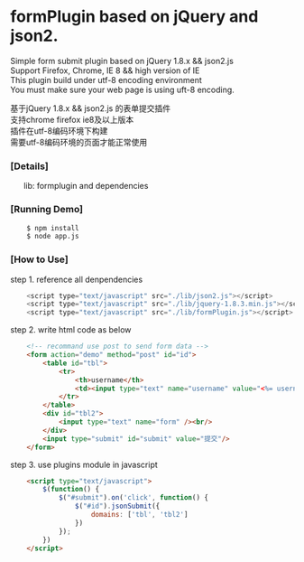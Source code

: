 formPlugin based on jQuery and json2.
====================================

Simple form submit plugin based on jQuery 1.8.x && json2.js<br/>
Support Firefox, Chrome, IE 8 && high version of IE<br/>
This plugin build under utf-8 encoding environment<br/>
You must make sure your web page is using uft-8 encoding.<br/>

基于jQuery 1.8.x && json2.js 的表单提交插件<br/>
支持chrome firefox ie8及以上版本<br/>
插件在utf-8编码环境下构建<br/>
需要utf-8编码环境的页面才能正常使用<br/>


### [Details]<br/>
&nbsp;&nbsp;&nbsp;&nbsp;&nbsp;&nbsp;lib: formplugin and dependencies<br/>
### [Running Demo]<br/>
```bash
	$ npm install
	$ node app.js
```
### [How to Use]<br/>
step 1. reference all denpendencies
```js
	<script type="text/javascript" src="./lib/json2.js"></script>
    <script type="text/javascript" src="./lib/jquery-1.8.3.min.js"></script>
    <script type="text/javascript" src="./lib/formPlugin.js"></script>
```
step 2. write html code as below
```html
    <!-- recommand use post to send form data -->
    <form action="demo" method="post" id="id">
        <table id="tbl">
            <tr>
                <th>username</th>
                <td><input type="text" name="username" value="<%= username%>" /></td>
            </tr>
        </table>
        <div id="tbl2">
            <input type="text" name="form" /><br/>
        </div>
        <input type="submit" id="submit" value="提交"/>
    </form>
```
step 3. use plugins module in javascript
```html
    <script type="text/javascript">
        $(function() {
            $("#submit").on('click', function() {
                $("#id").jsonSubmit({
                    domains: ['tbl', 'tbl2']
                })
            });
        })
    </script>
```